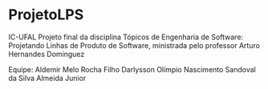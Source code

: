 # ProjetoLPS
IC-UFAL
Projeto final da disciplina Tópicos de Engenharia de Software: Projetando Linhas de Produto de Software, ministrada pelo professor Arturo Hernandes Dominguez

Equipe:
Aldemir Melo Rocha Filho
Darlysson Olímpio Nascimento
Sandoval da Silva Almeida Junior
